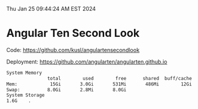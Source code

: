 Thu Jan 25 09:44:24 AM EST 2024

# Angular Ten Second Look

Code: https://github.com/kusl/angulartensecondlook

Deployment: https://github.com/angularten/angularten.github.io

```bash
System Memory
               total        used        free      shared  buff/cache   available
Mem:            15Gi       3.0Gi       531Mi       486Mi        12Gi        12Gi
Swap:          8.0Gi       2.8Mi       8.0Gi
System Storage
1.6G	.
```
```bash
